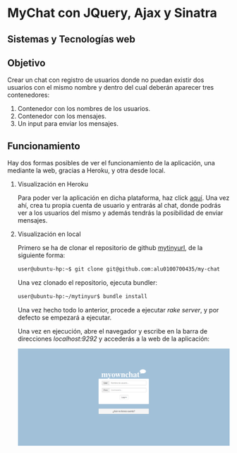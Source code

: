MyChat con JQuery, Ajax y Sinatra
=============
Sistemas y Tecnologías web
---------------------------


Objetivo
-----

Crear un chat con registro de usuarios donde no puedan existir dos usuarios con el mismo nombre y dentro del cual deberán aparecer tres contenedores:

1. Contenedor con los nombres de los usuarios.
2. Contenedor con los mensajes.
3. Un input para enviar los mensajes.


Funcionamiento
-----

Hay dos formas posibles de ver el funcionamiento de la aplicación, una mediante la web, gracias a Heroku, y otra desde local.

1. Visualización en Heroku
    
    Para poder ver la aplicación en dicha plataforma, haz click [aquí].
    Una vez ahí, crea tu propia cuenta de usuario y entrarás al chat, donde podrás ver a los usuarios del mismo y además tendrás la posibilidad de enviar mensajes.
    
2. Visualización en local

    Primero se ha de clonar el repositorio de github [mytinyurl], de la siguiente forma: 
    
    ```sh
    user@ubuntu-hp:~$ git clone git@github.com:alu0100700435/my-chat
    ```
    Una vez clonado el repositorio, ejecuta bundler:
    
    ```sh
    user@ubuntu-hp:~/mytinyur$ bundle install
    ```
    
    Una vez hecho todo lo anterior, procede a ejecutar *rake server*, y por defecto se empezará a ejecutar.
    
    Una vez en ejecución, abre el navegador y escribe en la barra de direcciones *localhost:9292* y accederás a la web de la aplicación:
    
    ![ejemplo navegador](https://raw.githubusercontent.com/alu0100700435/my-chat/master/public/img/ejemplo.png)

    
[aquí]:http://my-own-chat.herokuapp.com
[mytinyurl]:https://github.com/alu0100700435/my-chat


